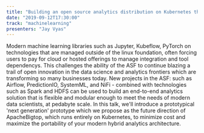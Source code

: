 ```yaml
---
title: "Building an open source analytics distribution on Kubernetes that meets the needs of a modern data scientist."
date: "2019-09-12T17:30:00"
track: "machinelearning"
presenters: "Jay Vyas"
---
```


Modern machine learning libraries such as Jupyter, Kubeflow, PyTorch on technologies that are managed outside of the linux foundation, often forcing users to pay for cloud or hosted offerings to manage integration and tool dependencys.  This challenges the ability of the ASF to continue blazing a trail of open innovation in the data science and analytics frontiers which are transforming so many businesses today.  New projects in the ASF: such as Airflow, PredictionIO, SystemML, and NiFi - combined with technologies such as Spark and HDFS can be used to build an end-to-end analytics solution that is flexible and modular enough to meet the needs of modern data scientists, at pedabyte scale.  In this talk, we'll introduce a prototypical 'next generation' prototype which we propose as the future direction of ApacheBigtop, which runs entirely on Kubernetes, to minimize cost and maximize the portability of your modern hybrid analytics architecture.